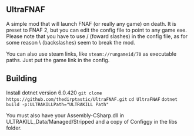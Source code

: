 ## UltraFNAF
A simple mod that will launch FNAF (or really any game) on death. It is preset to FNAF 2, but you can edit the config file to point to any game exe. Please note that you have to use / (foward slashes) in the config file, as for some reason \ (backslashes) seem to break the mod. 

You can also use steam links, like `steam://rungameid/70` as executable paths. Just put the game link in the config.
## Building
Install dotnet version 6.0.420
`git clone https://github.com/thedirptastic/UltraFNAF.git`
`cd UltraFNAF`
`dotnet build -p:ULTRAKILLPath="ULTRAKILL Path"`

You must also have your Assembly-CSharp.dll in ULTRAKILL_Data/Managed/Stripped and a copy of Configgy in the libs folder.
